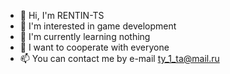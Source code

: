 - 👋 Hi, I'm RENTIN-TS
- 🤠 I'm interested in game development
- 🌱 I'm currently learning nothing
- 💞️ I want to cooperate with everyone
- 📫 You can contact me by e-mail ty_1_ta@mail.ru
